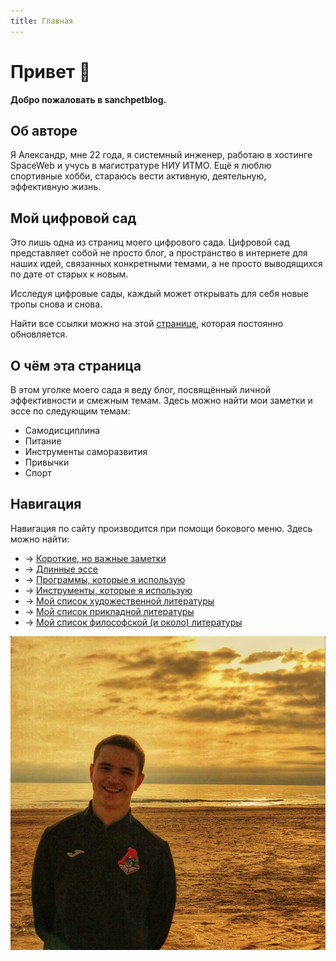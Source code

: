 ```yaml
---
title: Главная
---
```


# Привет 👋

**Добро пожаловать в sanchpetblog.**

## Об авторе
Я Александр, мне 22 года, я системный инженер, работаю в хостинге SpaceWeb и учусь в магистратуре НИУ ИТМО. 
Ещё я люблю спортивные хобби, стараюсь вести активную, деятельную, эффективную жизнь.

## Мой цифровой сад
Это лишь одна из страниц моего цифрового сада. Цифровой сад представляет собой не просто блог, а пространство в интернете для наших идей, связанных конкретными темами, а не просто выводящихся по дате от старых к новым. 

Исследуя цифровые сады, каждый может открывать для себя новые тропы снова и снова. 

Найти все ссылки можно на этой [странице](https://petrovad.ru/), которая постоянно обновляется. 

## О чём эта страница
В этом уголке моего сада я веду блог, посвящённый личной эффективности и смежным темам. Здесь можно найти мои заметки и эссе по следующим темам:
- Самодисциплина 
- Питание
- Инструменты саморазвития
- Привычки
- Спорт

## Навигация
Навигация по сайту производится при помощи бокового меню. Здесь можно найти:
- → [Короткие, но важные заметки](/notes)
- → [Длинные эссе](/essays)
- → [Программы, которые я использую](/software)
- → [Инструменты, которые я использую](/tools)
- → [Мой список художественной литературы](/fiction)
- → [Мой список прикладной литературы](/nonfiction)
- → [Мой список философской (и около) литературы](/phylosophy)

![Я](https://github.com/sanchpet/my_docker_stack/blob/master/sanchpetblog/images/me.png?raw=true)